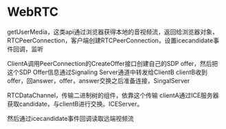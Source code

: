 # WebRTC
getUserMedia，这类api通过浏览器获得本地的音视频流，返回给浏览器对象，
RTCPeerConnection，客户端创建RTCPeerConnection，设置icecandidate事件回调，监听

ClientA调用PeerConnection的CreateOffer接口创建自己的SDP offer，然后把这个SDP Offer信息通过Signaling Server通道中转发给ClientB
clientB收到offer，回answer，offer，answer交换之后准备连接，SingalServer

RTCDataChannel，传输二进制树的组件，依靠这个传输
clientA通过ICE服务器获取candidate，与clientB进行交换。ICEServer。

然后通过icecandidate事件回调读取远端视频流